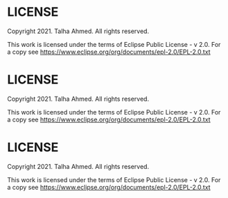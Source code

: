 
LICENSE
=======

Copyright 2021. Talha Ahmed. All rights reserved.

This work is licensed under the terms of Eclipse Public License - v 2.0.
For a copy see https://www.eclipse.org/org/documents/epl-2.0/EPL-2.0.txt

LICENSE
=======

Copyright 2021. Talha Ahmed. All rights reserved.

This work is licensed under the terms of Eclipse Public License - v 2.0.
For a copy see https://www.eclipse.org/org/documents/epl-2.0/EPL-2.0.txt

LICENSE
=======

Copyright 2021. Talha Ahmed. All rights reserved.

This work is licensed under the terms of Eclipse Public License - v 2.0.
For a copy see https://www.eclipse.org/org/documents/epl-2.0/EPL-2.0.txt
